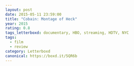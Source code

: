 ```yaml
---
layout: post 
date: 2015-05-11 23:59:00
title: "Cobain: Montage of Heck"
year: 2015
rating: 0.8
tags_letterboxd: documentary, HBO, streaming, HDTV, NYC
tags:
  - film
  - review
category: Letterboxd
canonical: https://boxd.it/5QR6b
---
```

